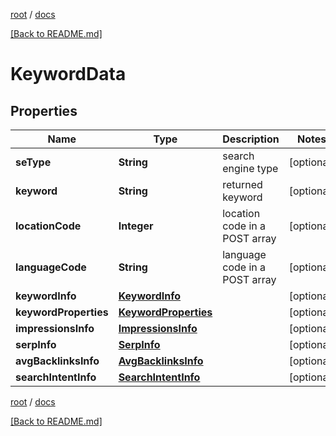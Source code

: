 [root](./../ "root") / [docs](./ "docs")

[[Back to README.md]](./../README.md "[Back to README.md]")

# KeywordData

## Properties

| Name | Type | Description | Notes |
|------------ | ------------- | ------------- | -------------|
|**seType** | **String** | search engine type |  [optional] |
|**keyword** | **String** | returned keyword |  [optional] |
|**locationCode** | **Integer** | location code in a POST array |  [optional] |
|**languageCode** | **String** | language code in a POST array |  [optional] |
|**keywordInfo** | [**KeywordInfo**](KeywordInfo.md) |  |  [optional] |
|**keywordProperties** | [**KeywordProperties**](KeywordProperties.md) |  |  [optional] |
|**impressionsInfo** | [**ImpressionsInfo**](ImpressionsInfo.md) |  |  [optional] |
|**serpInfo** | [**SerpInfo**](SerpInfo.md) |  |  [optional] |
|**avgBacklinksInfo** | [**AvgBacklinksInfo**](AvgBacklinksInfo.md) |  |  [optional] |
|**searchIntentInfo** | [**SearchIntentInfo**](SearchIntentInfo.md) |  |  [optional] |

[root](./../ "root") / [docs](./ "docs")

[[Back to README.md]](./../README.md "[Back to README.md]")